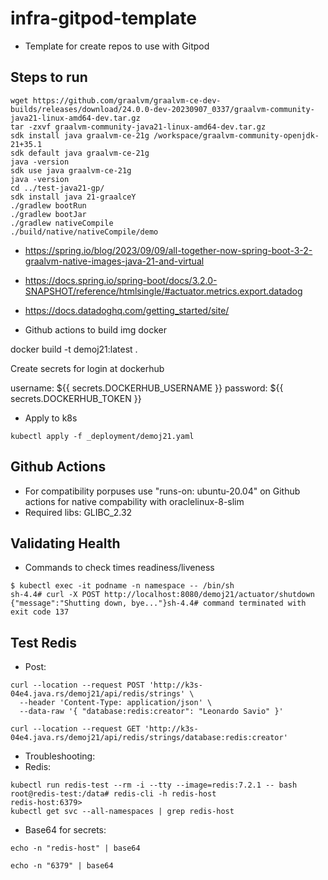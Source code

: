 # infra-gitpod-template

- Template for create repos to use with Gitpod

## Steps to run
```
wget https://github.com/graalvm/graalvm-ce-dev-builds/releases/download/24.0.0-dev-20230907_0337/graalvm-community-java21-linux-amd64-dev.tar.gz
tar -zxvf graalvm-community-java21-linux-amd64-dev.tar.gz 
sdk install java graalvm-ce-21g /workspace/graalvm-community-openjdk-21+35.1
sdk default java graalvm-ce-21g
java -version
sdk use java graalvm-ce-21g
java -version
cd ../test-java21-gp/
sdk install java 21-graalceY
./gradlew bootRun
./gradlew bootJar
./gradlew nativeCompile
./build/native/nativeCompile/demo
```
- https://spring.io/blog/2023/09/09/all-together-now-spring-boot-3-2-graalvm-native-images-java-21-and-virtual
- https://docs.spring.io/spring-boot/docs/3.2.0-SNAPSHOT/reference/htmlsingle/#actuator.metrics.export.datadog
- https://docs.datadoghq.com/getting_started/site/

- Github actions to build img docker

docker build -t demoj21:latest .

Create secrets for login at dockerhub

username: ${{ secrets.DOCKERHUB_USERNAME }}
password: ${{ secrets.DOCKERHUB_TOKEN }}

- Apply to k8s
```
kubectl apply -f _deployment/demoj21.yaml
```


## Github Actions
- For compatibility porpuses use "runs-on: ubuntu-20.04" on Github actions for native compability with oraclelinux-8-slim 
- Required libs: GLIBC_2.32

## Validating Health
- Commands to check times readiness/liveness
```
$ kubectl exec -it podname -n namespace -- /bin/sh
sh-4.4# curl -X POST http://localhost:8080/demoj21/actuator/shutdown
{"message":"Shutting down, bye..."}sh-4.4# command terminated with exit code 137
```

## Test Redis
- Post:
```
curl --location --request POST 'http://k3s-04e4.java.rs/demoj21/api/redis/strings' \
  --header 'Content-Type: application/json' \
  --data-raw '{ "database:redis:creator": "Leonardo Savio" }'

curl --location --request GET 'http://k3s-04e4.java.rs/demoj21/api/redis/strings/database:redis:creator'

```

- Troubleshooting:
- Redis:
```
kubectl run redis-test --rm -i --tty --image=redis:7.2.1 -- bash
root@redis-test:/data# redis-cli -h redis-host 
redis-host:6379> 
kubectl get svc --all-namespaces | grep redis-host
```
- Base64 for secrets:
```
echo -n "redis-host" | base64

echo -n "6379" | base64

```